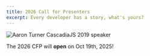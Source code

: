 ```yaml
---
title: 2026 Call for Presenters
excerpt: Every developer has a story, what's yours?
---
```


![Aaron Turner CascadiaJS 2019 speaker](/_public/images/past/cjs19-speaker-aaron.jpg)

<div class="highlight info">The 2026 CFP will <b>open</b> on Oct 19th, 2025!</div>